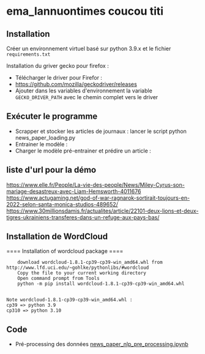 # ema_lannuontimes coucou titi


## Installation

Créer un environnement virtuel basé sur python 3.9.x et le fichier `requirements.txt`

Installation du griver gecko pour firefox :
- Télécharger le driver pour Firefor : 
- https://github.com/mozilla/geckodriver/releases
- Ajouter dans les variables d'environnement la variable `GECKO_DRIVER_PATH` avec le chemin complet vers le driver

## Exécuter le programme

- Scrapper et stocker les articles de journaux : lancer le script python news_paper_loading.py
- Entrainer le modèle :
- Charger le modèle pré-entrainer et prédire un article :


## liste d'url pour la démo

https://www.elle.fr/People/La-vie-des-people/News/Miley-Cyrus-son-mariage-desastreux-avec-Liam-Hemsworth-4011676
https://www.actugaming.net/god-of-war-ragnarok-sortirait-toujours-en-2022-selon-santa-monica-studios-489652/
https://www.30millionsdamis.fr/actualites/article/22101-deux-lions-et-deux-tigres-ukrainiens-transferes-dans-un-refuge-aux-pays-bas/


## Installation de WordCloud

==== Installation of wordcloud package ====

```
    download wordcloud‑1.8.1‑cp39‑cp39‑win_amd64.whl from http://www.lfd.uci.edu/~gohlke/pythonlibs/#wordcloud
    Copy the file to your current working directory
    Open command prompt from Tools
    python -m pip install wordcloud‑1.8.1‑cp39‑cp39‑win_amd64.whl


Note wordcloud‑1.8.1‑cp39‑cp39‑win_amd64.whl :
cp39 => python 3.9
cp310 => python 3.10
```

## Code
- Pré-processing des données [news_paper_nlp_pre_processing.ipynb](news_paper_nlp_pre_processing.ipynb)
